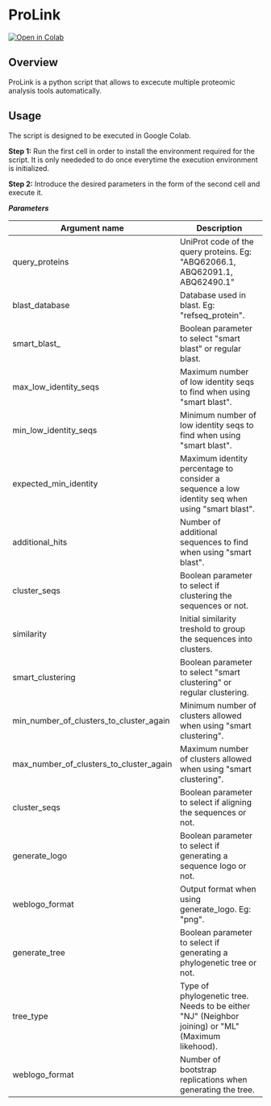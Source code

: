 # ProLink
[![Open in Colab](https://colab.research.google.com/assets/colab-badge.svg)](https://colab.research.google.com/drive/1EhX_gO05Fmn_-ikvEkz90rf9S9p0imtp?usp=sharing)

## Overview
ProLink is a python script that allows to excecute multiple proteomic analysis tools automatically.

## Usage
The script is designed to be executed in Google Colab.

**Step 1:** Run the first cell in order to install the environment required for the script. It is only neededed to do once everytime the execution environment is initialized. 

**Step 2:** Introduce the desired parameters in the form of the second cell and execute it.

***Parameters***

| Argument name                             | Description                                                |
| ----------------------------------------- | ---------------------------------------------------------- |
| query_proteins                            | UniProt code of the query proteins. Eg: "ABQ62066.1, ABQ62091.1, ABQ62490.1"|
| blast_database                            | Database used in blast. Eg: "refseq_protein".              |
| smart_blast_                              | Boolean parameter to select "smart blast" or regular blast.|
| max_low_identity_seqs                     | Maximum number of low identity seqs to find when using "smart blast".|
| min_low_identity_seqs                     | Minimum number of low identity seqs to find when using "smart blast".|
| expected_min_identity                     | Maximum identity percentage to consider a sequence a low identity seq when using "smart blast".|
| additional_hits                           | Number of additional sequences to find when using "smart blast".|
| cluster_seqs                              | Boolean parameter to select if clustering the sequences or not.|
| similarity                                | Initial similarity treshold to group the sequences into clusters.|
| smart_clustering                          | Boolean parameter to select "smart clustering" or regular clustering.|
| min_number_of_clusters_to_cluster_again   | Minimum number of clusters allowed when using "smart clustering".|
| max_number_of_clusters_to_cluster_again   | Maximum number of clusters allowed when using "smart clustering".|
| cluster_seqs                              | Boolean parameter to select if aligning the sequences or not.|
| generate_logo                             | Boolean parameter to select if generating a sequence logo or not.|
| weblogo_format                            | Output format when using generate_logo. Eg: "png".|
| generate_tree                             | Boolean parameter to select if generating a phylogenetic tree or not.|
| tree_type                                 | Type of phylogenetic tree. Needs to be either "NJ" (Neighbor joining) or "ML" (Maximum likehood).|
| weblogo_format                            | Number of bootstrap replications when generating the tree.|
